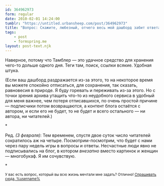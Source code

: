 ```yaml
---
id: 364962973
form: regular
date: 2010-02-01 14:24:00
tumblr: "https://untitled.urbansheep.com/post/364962973"
title: "Вопрос: Скажите, любезный, отчего весь мой дашборд забит ответами на адресованные вам вопросы?"
tags:
    - post
    - formspring.me
layout: post-text.njk
---
```


<p>Наверное, потому что Тамблер — это удачное средство для хранения чего-то дольше одного дня. Теги там, поиск, ссылки всякие. Удобная штука.</p>

<p>(Если ваш дашборд раздражается из-за этого, то на некоторое время вы можете спокойно отписаться, для сохранения, так сказать, равновесия в природе. Я буду горевать и переживать из-за этого. Но с точки зрения архива утащить что-то из неудобного сервиса в удобный для меня важнее, чем потеря отписавшихся, по очень простой причине — подписчики потом возвращаются, а контент блога остаётся с автором, и если его не будет, то не будет и всего остального — ни автора, ни читателей.)</p>

<p>*</p>

<p>Ред. <i>(3 февраля)</i>: Тем временем, спустя двое суток число читателей сократилось аж на четыре. Посмотрим-посмотрим, что будет с нами через пару недель игры в вопросы и ответы. Несчастные люди явно не подписывались на блог, в котором <em>внезапно</em> вместо картинок и женщин — многобукаф. Я им сочувствую.</p>

<p>*</p>

<p><small>У вас есть вопрос, который вы всю жизнь мечтали мне задать? Отлично! <a href="http://formspring.me/urbansheep">Спрашивать сюда, %username%</a></small></p>

